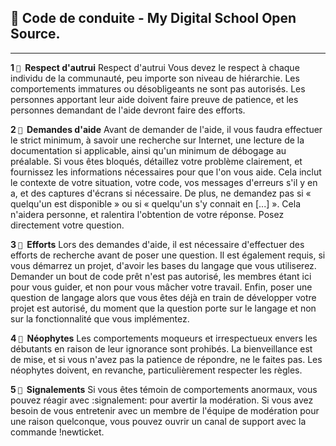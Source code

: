 ## 📎 Code de conduite - My Digital School Open Source.

---

**1 `🔹` ឵឵ Respect d'autrui**឵឵
Respect d'autrui Vous devez le respect à chaque individu de la communauté, peu importe son niveau de hiérarchie. Les comportements immatures ou désobligeants ne sont pas autorisés. Les personnes apportant leur aide doivent faire preuve de patience, et les personnes demandant de l'aide devront faire des efforts.

**2 `🔹` ឵឵ Demandes d'aide**
Avant de demander de l'aide, il vous faudra effectuer le strict minimum, à savoir une recherche sur Internet, une lecture de la documentation si applicable, ainsi qu'un minimum de débogage au préalable. Si vous êtes bloqués, détaillez votre problème clairement, et fournissez les informations nécessaires pour que l'on vous aide. Cela inclut le contexte de votre situation, votre code, vos messages d'erreurs s'il y en a, et des captures d'écrans si nécessaire. De plus, ne demandez pas si « quelqu'un est disponible » ou si « quelqu'un s'y connait en [...] ». Cela n'aidera personne, et ralentira l'obtention de votre réponse. Posez directement votre question.

**3 `🔹` ឵឵ Efforts**
Lors des demandes d'aide, il est nécessaire d'effectuer des efforts de recherche avant de poser une question. Il est également requis, si vous démarrez un projet, d'avoir les bases du langage que vous utiliserez. Demander un bout de code prêt n'est pas autorisé, les membres étant ici pour vous guider, et non pour vous mâcher votre travail. Enfin, poser une question de langage alors que vous êtes déjà en train de développer votre projet est autorisé, du moment que la question porte sur le langage et non sur la fonctionnalité que vous implémentez.

**4 `🔹` ឵឵ Néophytes**
Les comportements moqueurs et irrespectueux envers les débutants en raison de leur ignorance sont prohibés. La bienveillance est de mise, et si vous n'avez pas la patience de répondre, ne le faites pas. Les néophytes doivent, en revanche, particulièrement respecter les règles.

**5 `🔹` ឵឵ Signalements**
Si vous êtes témoin de comportements anormaux, vous pouvez réagir avec :signalement: pour avertir la modération. Si vous avez besoin de vous entretenir avec un membre de l'équipe de modération pour une raison quelconque, vous pouvez ouvrir un canal de support avec la commande !newticket.
